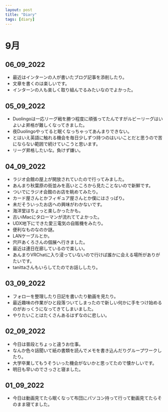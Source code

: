 ```yaml
---
layout: post
title: "Diary"
tags: [diary]
---
```


# 9月
## 06_09_2022
* 最近はインターンの人が書いたブログ記事を添削したり。
* 文章を書くのは楽しいです。
* インターンの人も楽しく取り組んでるみたいなのでよかった。

## 05_09_2022
* Duolingoは一応リーグ戦を勝つ程度に頑張ってたんですがルビーリーグはいよいよ昇格が難しくなってきました。
* 夜Duolingoやってると眠くなっちゃってあんまりできない。
* とはいえ英語に触れる機会を毎日少しずつ持つのはいいことだと思うので苦にならない範囲で続けていこうと思います。
* リーグ昇格したいな。負けず嫌い。

## 04_09_2022
* ラジオ会館の屋上が開放されていたので行ってみました。
* あんまり秋葉原の街並みを高いところから見たことないので新鮮です。
* ついでにラジオ会館のお店を眺めてみたり。
* カード屋さんとかフィギュア屋さんとか僕にはさっぱり。
* 未だそういったお店への興味がわかないです。
* 海洋堂はちょっと楽しかったかも。
* 古いiMacにタローマンが流れててよかった。
* UDX地下にできた愛三電気の自販機をみたり。
* 便利なものなのか謎。
* LANケーブルとか。
* 宍戸あくろさんの個展へ行きました。
* 最近は連日在廊しているので楽しい。
* あんまりVRChatに入り浸っていないので行けば誰かに会える場所がありがたいです。
* tanittaさんもいらしてたのでお話ししたり。

## 03_09_2022
* フォローを整理したり日記を書いたり動画を見たり。
* 最近趣味の作業がひと段落ついてしまったので新しい何かに手をつけ始めるのがおっくうになってきてしまいました。
* やりたいことはたくさんあるはずなのに悲しい。

## 02_09_2022
* 今日は普段とちょっと違うお仕事。
* なんか色々話聞いて紙の書類を読んでメモを書き込んだりグループワークしたり。
* 大学卒業してもうそういった機会がないかと思ってたので懐かしいです。
* 明日も早いのでさっさと寝ました。

## 01_09_2022
* 今日は動画見てたら眠くなって布団にパソコン持って行って動画見てたらそのまま寝てました。
